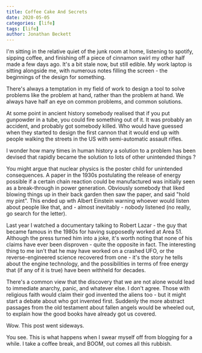 ```yaml
---
title: Coffee Cake And Secrets
date: 2020-05-05
categories: [life]
tags: [life]
author: Jonathan Beckett
---
```


I'm sitting in the relative quiet of the junk room at home, listening to spotify, sipping coffee, and finishing off a piece of cinnamon swirl my other half made a few days ago. It's a bit stale now, but still edible. My work laptop is sitting alongside me, with numerous notes filling the screen - the beginnings of the design for something.

There's always a temptation in my field of work to design a tool to solve problems like the problem at hand, rather than the problem at hand. We always have half an eye on common problems, and common solutions.

At some point in ancient history somebody realised that if you put gunpowder in a tube, you could fire something out of it. It was probably an accident, and probably got somebody killed. Who would have guessed when they started to design the first cannon that it would end up with people walking the streets in the US with semi-automatic assault rifles.

I wonder how many times in human history a solution to a problem has been devised that rapidly became the solution to lots of other unintended things ?

You might argue that nuclear physics is the poster child for unintended consequences. A paper in the 1930s postulating the release of energy possible if a certain chain reaction could be manufactured was initially seen as a break-through in power generation. Obviously somebody that liked blowing things up in their back garden then saw the paper, and said "hold my pint". This ended up wth Albert Einstein warning whoever would listen about people like that, and - almost inevitably - nobody listened (no really, go search for the letter).

Last year I watched a documentary talking to Robert Lazar - the guy that became famous in the 1980s for having supposedly worked at Area 51. Although the press turned him into a joke, it's worth noting that none of his claims have ever been disproven - quite the opposite in fact. The interesting thing to me isn't that he may have worked on a crashed UFO, or the reverse-engineered science recovered from one - it's the story he tells about the engine technology, and the possibilities in terms of free energy that (if any of it is true) have been withheld for decades.

There's a common view that the discovery that we are not alone would lead to immediate anarchy, panic, and whatever else. I don't agree. Those with religious faith would claim their god invented the aliens too - but it might start a debate about who got invented first. Suddenly the more abstract passages from the old testament about fallen angels would be wheeled out, to explain how the good books have already got us covered.

Wow. This post went sideways.

You see. This is what happens when I swear myself off from blogging for a while. I take a coffee break, and BOOM, out comes all this rubbish.
